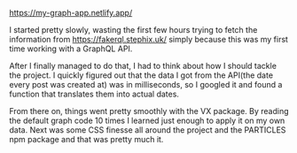 https://my-graph-app.netlify.app/

I started pretty slowly, wasting the first few hours trying to fetch the information from https://fakerql.stephix.uk/ simply because this was my first time working with a GraphQL API.

After I finally managed to do that, I had to think about how I should tackle the project. I quickly figured out that the data I got from the API(the date every post was created at) was in milliseconds, so I googled it and found a function that translates them into actual dates.

From there on, things went pretty smoothly with the VX package. By reading the default graph code 10 times I learned just enough to apply it on my own data. Next was some CSS finesse all around the project and the PARTICLES npm package and that was pretty much it.
